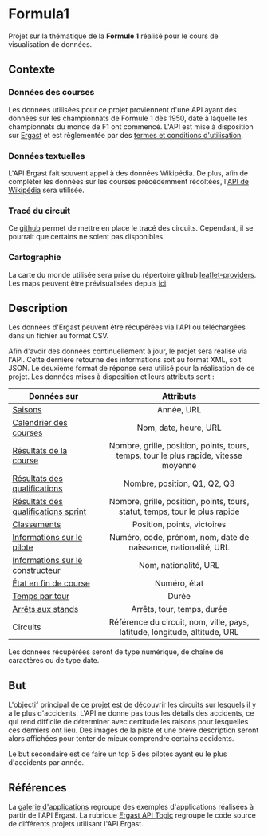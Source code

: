 # Formula1
Projet sur la thématique de la **Formule 1** réalisé pour le cours de visualisation de données.

## Contexte
### Données des courses
Les données utilisées pour ce projet proviennent d'une API ayant des données sur les championnats de Formule 1 dès 1950, date à laquelle les championnats du monde de F1 ont commencé. L'API est mise à disposition sur [Ergast](http://ergast.com/) et est règlementée par des [termes et conditions d'utilisation](http://ergast.com/mrd/terms/).

### Données textuelles
L'API Ergast fait souvent appel à des données Wikipédia. De plus, afin de compléter les données sur les courses précédemment récoltées, l'[API de Wikipédia](https://www.mediawiki.org/wiki/API:Main_page) sera utilisée.

### Tracé du circuit
Ce [github](https://github.com/bacinger/f1-circuits) permet de mettre en place le tracé des circuits. Cependant, il se pourrait que certains ne soient pas disponibles.

### Cartographie
La carte du monde utilisée sera prise du répertoire github [leaflet-providers](https://github.com/leaflet-extras/leaflet-providers). Les maps peuvent être prévisualisées depuis [ici](https://leaflet-extras.github.io/leaflet-providers/preview/). 

## Description
Les données d'Ergast peuvent être récupérées via l'API ou téléchargées dans un fichier au format CSV.

Afin d'avoir des données continuellement à jour, le projet sera réalisé via l'API. Cette dernière retourne des informations soit au format XML, soit JSON. Le deuxième format de réponse sera utilisé pour la réalisation de ce projet. Les données mises à disposition et leurs attributs sont :

| Données sur        | Attributs           |
| ------------- |:-------------:|
| [Saisons](http://ergast.com/mrd/methods/seasons/) | Année, URL |
| [Calendrier des courses](http://ergast.com/mrd/methods/schedule/) | Nom, date, heure, URL |
| [Résultats de la course](http://ergast.com/mrd/methods/results/) | Nombre, grille, position, points, tours, temps, tour le plus rapide, vitesse moyenne |
| [Résultats des qualifications](http://ergast.com/mrd/methods/qualifying/) | Nombre, position, Q1, Q2, Q3 |
| [Résultats des qualifications sprint](http://ergast.com/mrd/methods/sprint/) |  Nombre, grille, position, points, tours, statut, temps, tour le plus rapide |
| [Classements](http://ergast.com/mrd/methods/standings/) | Position, points, victoires |
| [Informations sur le pilote](http://ergast.com/mrd/methods/drivers/) | Numéro, code, prénom, nom, date de naissance, nationalité, URL |
| [Informations sur le constructeur](http://ergast.com/mrd/methods/constructors/) | Nom, nationalité, URL |
| [État en fin de course](http://ergast.com/mrd/methods/status/) | Numéro, état |
| [Temps par tour](http://ergast.com/mrd/methods/laps/) | Durée |
| [Arrêts aux stands](http://ergast.com/mrd/methods/pitstops/) | Arrêts, tour, temps, durée |
| Circuits | Référence du circuit, nom, ville, pays, latitude, longitude, altitude, URL |

Les données récupérées seront de type numérique, de chaîne de caractères ou de type date.

## But
L'objectif principal de ce projet est de découvrir les circuits sur lesquels il y a le plus d'accidents. L'API ne donne pas tous les détails des accidents, ce qui rend difficile de déterminer avec certitude les raisons pour lesquelles ces derniers ont lieu. Des images de la piste et une brève description seront alors affichées pour tenter de mieux comprendre certains accidents.

Le but secondaire est de faire un top 5 des pilotes ayant eu le plus d'accidents par année.

## Références
La [galerie d'applications](http://ergast.com/mrd/gallery/) regroupe des exemples d'applications réalisées à partir de l'API Ergast.
La rubrique [Ergast API Topic](https://github.com/topics/ergast-api) regroupe le code source de différents projets utilisant l'API Ergast.
